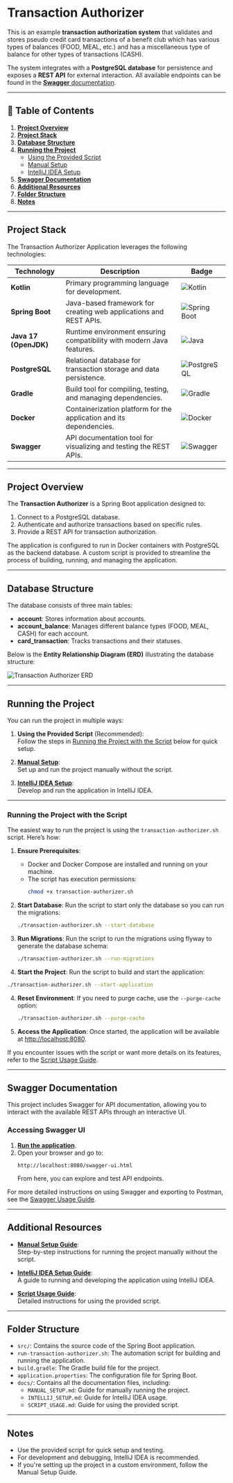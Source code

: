 # Transaction Authorizer

This is an example **transaction authorization system** that validates and stores pseudo credit card transactions of a benefit club which has various types of balances (FOOD, MEAL, etc.) and has a miscellaneous type of balance for other types of transactions (CASH).

The system integrates with a **PostgreSQL database** for persistence and exposes a **REST API** for external interaction. All available endpoints can be found in the [**Swagger** documentation](#swagger-documentation).

---

## 📌 Table of Contents

1. **[Project Overview](#project-overview)**
2. **[Project Stack](#project-stack)**
3. **[Database Structure](#database-structure)**
4. **[Running the Project](#running-the-project)**
   - [Using the Provided Script](#running-the-project-with-the-script)
   - [Manual Setup](docs/MANUAL_SETUP.md)
   - [IntelliJ IDEA Setup](docs/INTELLIJ_SETUP.md)
5. **[Swagger Documentation](#swagger-documentation)**
6. **[Additional Resources](#additional-resources)**
7. **[Folder Structure](#folder-structure)**
8. **[Notes](#notes)**

---

## Project Stack

The Transaction Authorizer Application leverages the following technologies:

| **Technology**         | **Description**                                                                                               | **Badge**                                                                                                                                              |
|-------------------------|-------------------------------------------------------------------------------------------------------------|--------------------------------------------------------------------------------------------------------------------------------------------------------|
| **Kotlin**             | Primary programming language for development.                                                              | ![Kotlin](https://img.shields.io/badge/Kotlin-0095D5?logo=kotlin&logoColor=white&style=flat-square)                                                   |
| **Spring Boot**        | Java-based framework for creating web applications and REST APIs.                                          | ![Spring Boot](https://img.shields.io/badge/Spring_Boot-6DB33F?logo=spring-boot&logoColor=white&style=flat-square)                                     |
| **Java 17 (OpenJDK)**  | Runtime environment ensuring compatibility with modern Java features.                                       | ![Java](https://img.shields.io/badge/Java_17-007396?logo=java&logoColor=white&style=flat-square)                                                      |
| **PostgreSQL**         | Relational database for transaction storage and data persistence.                                          | ![PostgreSQL](https://img.shields.io/badge/PostgreSQL-336791?logo=postgresql&logoColor=white&style=flat-square)                                       |
| **Gradle**             | Build tool for compiling, testing, and managing dependencies.                                              | ![Gradle](https://img.shields.io/badge/Gradle-02303A?logo=gradle&logoColor=white&style=flat-square)                                                   |
| **Docker**             | Containerization platform for the application and its dependencies.                                       | ![Docker](https://img.shields.io/badge/Docker-2496ED?logo=docker&logoColor=white&style=flat-square)                                                   |
| **Swagger**            | API documentation tool for visualizing and testing the REST APIs.                                           | ![Swagger](https://img.shields.io/badge/Swagger-85EA2D?logo=swagger&logoColor=white&style=flat-square)                                                |

---

## Project Overview

The **Transaction Authorizer** is a Spring Boot application designed to:

1. Connect to a PostgreSQL database.
2. Authenticate and authorize transactions based on specific rules.
3. Provide a REST API for transaction authorization.

The application is configured to run in Docker containers with PostgreSQL as the backend database. A custom script is provided to streamline the process of building, running, and managing the application.

---

## Database Structure

The database consists of three main tables:

- **account**: Stores information about accounts.
- **account_balance**: Manages different balance types (FOOD, MEAL, CASH) for each account.
- **card_transaction**: Tracks transactions and their statuses.

Below is the **Entity Relationship Diagram (ERD)** illustrating the database structure:

![Transaction Authorizer ERD](https://github.com/user-attachments/assets/f49d350d-26e1-4f1d-99fa-be830b40f2c9)

---

## Running the Project

You can run the project in multiple ways:

1. **Using the Provided Script** (Recommended):  
   Follow the steps in [Running the Project with the Script](#running-the-project-with-the-script) below for quick setup.

2. **[Manual Setup](docs/MANUAL_SETUP.md)**:  
   Set up and run the project manually without the script.

3. **[IntelliJ IDEA Setup](docs/INTELLIJ_SETUP.md)**:  
   Develop and run the application in IntelliJ IDEA.

---

### Running the Project with the Script

The easiest way to run the project is using the `transaction-authorizer.sh` script. Here’s how:

1. **Ensure Prerequisites**:
   - Docker and Docker Compose are installed and running on your machine.
   - The script has execution permissions:
     ```bash
     chmod +x transaction-authorizer.sh
     ```

2. **Start Database**:
   Run the script to start only the database so you can run the migrations:
   ```bash
   ./transaction-authorizer.sh --start-database
   ```

3. **Run Migrations**:
   Run the script to run the migrations using flyway to generate the database schema:
   ```bash
   ./transaction-authorizer.sh --run-migrations
   ```
 4. **Start the Project**:
   Run the script to build and start the application:
   ```bash
   ./transaction-authorizer.sh --start-application
   ```

4. **Reset Environment**:
   If you need to purge cache, use the `--purge-cache` option:
   ```bash
   ./transaction-authorizer.sh --purge-cache
   ```

5. **Access the Application**:
   Once started, the application will be available at [http://localhost:8080](http://localhost:8080).

If you encounter issues with the script or want more details on its features, refer to the [Script Usage Guide](docs/SCRIPT_USAGE.md).

---

## Swagger Documentation

This project includes Swagger for API documentation, allowing you to interact with the available REST APIs through an interactive UI.

### Accessing Swagger UI

1. [**Run the application**](#running-the-project).
2. Open your browser and go to:
   ```
   http://localhost:8080/swagger-ui.html
   ```
   From here, you can explore and test API endpoints.

For more detailed instructions on using Swagger and exporting to Postman, see the [Swagger Usage Guide](docs/SWAGGER_USAGE.md).

---

## Additional Resources

- **[Manual Setup Guide](docs/MANUAL_SETUP.md)**:  
  Step-by-step instructions for running the project manually without the script.

- **[IntelliJ IDEA Setup Guide](docs/INTELLIJ_SETUP.md)**:  
  A guide to running and developing the application using IntelliJ IDEA.

- **[Script Usage Guide](docs/SCRIPT_USAGE.md)**:  
  Detailed instructions for using the provided script.

---

## Folder Structure

- `src/`: Contains the source code of the Spring Boot application.
- `run-transaction-authorizer.sh`: The automation script for building and running the application.
- `build.gradle`: The Gradle build file for the project.
- `application.properties`: The configuration file for Spring Boot.
- `docs/`: Contains all the documentation files, including:
   - `MANUAL_SETUP.md`: Guide for manually running the project.
   - `INTELLIJ_SETUP.md`: Guide for IntelliJ IDEA usage.
   - `SCRIPT_USAGE.md`: Guide for using the provided script.

---

## Notes

- Use the provided script for quick setup and testing.
- For development and debugging, IntelliJ IDEA is recommended.
- If you're setting up the project in a custom environment, follow the Manual Setup Guide.
